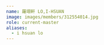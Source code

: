 ```yaml
---
name: 羅翊軒 LO,I-HSUAN 
image: images/members/312554014.jpg 
role: current-master
aliases:
  - i hsuan lo
---
```

